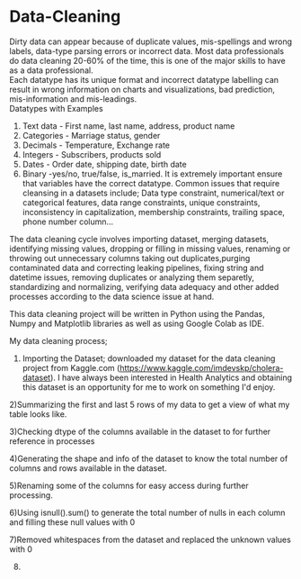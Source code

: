 # Data-Cleaning

Dirty data can appear because of duplicate values, mis-spellings and wrong labels, data-type parsing errors or incorrect data. Most data professionals do data cleaning 20-60% of the time, this is one of the major skills to have as a data professional.  
Each datatype has its unique format and incorrect datatype labelling can result in wrong information on charts and visualizations, bad prediction, mis-information and mis-leadings.                                                                                       
Datatypes with Examples 
1. Text data - First name, last name, address, product name
2. Categories - Marriage status, gender
3. Decimals - Temperature, Exchange rate
4. Integers - Subscribers, products sold
5. Dates - Order date, shipping date, birth date
6. Binary -yes/no, true/false, is_married. It is extremely important ensure that variables have the correct datatype. 
Common issues that require cleansing in a datasets include; Data type constraint, numerical/text or categorical features, data range constraints, unique constraints, inconsistency in capitalization, membership constraints, trailing space, phone number column...


The data cleaning cycle involves importing dataset, merging datasets, identifying missing values, dropping or filling in missing values, renaming or throwing out unnecessary columns  taking out duplicates,purging contaminated data and correcting leaking pipelines, fixing string and datetime issues, removing duplicates or analyzing them separetly, standardizing and normalizing, verifying data adequacy and other added processes according to the data science issue at hand. 


This data cleaning project will be written in Python using the Pandas, Numpy and Matplotlib libraries as well as using Google Colab as IDE.

My data cleaning process; 

1) Importing the Dataset; downloaded my dataset for the data cleaning project from Kaggle.com (https://www.kaggle.com/imdevskp/cholera-dataset). I have always been interested in Health Analytics and obtaining this dataset is an opportunity for me to work on something I'd enjoy. 

2)Summarizing the first and last 5 rows of my data to get a view of what my table looks like. 

3)Checking dtype of the columns available in the dataset to for further reference in processes

4)Generating the shape and info of the dataset to know the total number of columns and rows available in the dataset. 

5)Renaming some of the columns for easy access during further processing.

6)Using isnull().sum() to generate the total number of nulls in each column and filling these null values with 0

7)Removed whitespaces from the dataset and replaced the unknown values with 0

8)
